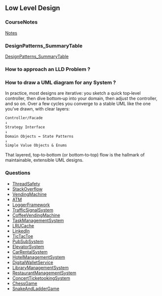 ## Low Level Design

### CourseNotes
[Notes](design-patterns-course-notes.pdf)

### DesignPatterns_SummaryTable
[DesignPatterns_SummaryTable](design-patterns-summary-table.pdf)

### How to approach an LLD Problem ?

### How to draw a UML diagram for any System ?
In practice, most designs are iterative: you sketch a quick top‑level controller, then dive bottom‑up into your domain, 
then adjust the controller, and so on. Over a few cycles you converge to a stable UML like the one you’ve drawn, with clear layers:

```graphql
Controller/Facade
↓
Strategy Interface
↓
Domain Objects ↔ State Patterns
↓
Simple Value Objects & Enums
```
That layered, top‑to‑bottom (or bottom‑to‑top) flow is the hallmark of maintainable, extensible UML designs.

### Questions
- [ThreadSafety](Questions/src/ThreadSafety/)
- [StackOverflow](Questions/src/StackOverflow/)
- [VendingMachine](Questions/src/VendingMachine/)
- [ATM](Questions/src/ATM/)
- [LoggerFramework](Questions/src/LoggerFramework/)
- [TrafficSignalSystem](Questions/src/TrafficSignalSystem/)
- [CoffeeVendingMachine](Questions/src/CoffeeVendingMachine/)
- [TaskManagementSystem](Questions/src/TaskManagementSystem/)
- [LRUCache](Questions/src/LRUCache/)
- [LinkedIn](Questions/src/LinkedIn/)
- [TicTacToe](Questions/src/TicTacToe/)
- [PubSubSystem](Questions/src/PubSubSystem/)
- [ElevatorSystem](Questions/src/ElevatorSystem/)
- [CarRentalSystem](Questions/src/CarRentalSystem/)
- [HotelManagementSystem](Questions/src/HotelManagementSystem/)
- [DigitalWalletService](Questions/src/DigitalWalletService/)
- [LibraryManagementSystem](Questions/src/LibraryManagementSystem/)
- [RestaurantManagementSystem](Questions/src/RestaurantManagementSystem/)
- [ConcertTicketookingSystem](Questions/src/ConcertTicketookingSystem/)
- [ChessGame](Questions/src/ChessGame/)
- [SnakeAndLadderGame](Questions/src/SnakeAndLadderGame/)